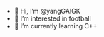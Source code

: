 - 👋 Hi, I’m @yangGAIGK
- 👀 I’m interested in football
- 🌱 I’m currently learning C++

<!---
yangGAIGK/yangGAIGK is a ✨ special ✨ repository because its `README.md` (this file) appears on your GitHub profile.
You can click the Preview link to take a look at your changes.
--->
